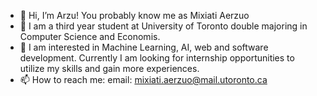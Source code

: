 - 👋 Hi, I’m Arzu! You probably know me as Mixiati Aerzuo
- 👀 I am a third year student at University of Toronto double majoring in Computer Science and Economis. 
- 🌱 I am interested in Machine Learning, AI, web and software development. Currently I am looking for internship opportunities to utilize my skills and gain more experiences. 
- 📫 How to reach me: email: mixiati.aerzuo@mail.utoronto.ca

<!---
arzumi/arzumi is a ✨ special ✨ repository because its `README.md` (this file) appears on your GitHub profile.
You can click the Preview link to take a look at your changes.
--->

